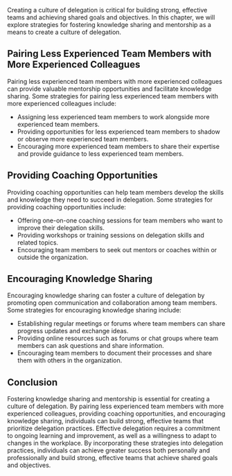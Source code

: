
Creating a culture of delegation is critical for building strong, effective teams and achieving shared goals and objectives. In this chapter, we will explore strategies for fostering knowledge sharing and mentorship as a means to create a culture of delegation.

Pairing Less Experienced Team Members with More Experienced Colleagues
----------------------------------------------------------------------

Pairing less experienced team members with more experienced colleagues can provide valuable mentorship opportunities and facilitate knowledge sharing. Some strategies for pairing less experienced team members with more experienced colleagues include:

* Assigning less experienced team members to work alongside more experienced team members.
* Providing opportunities for less experienced team members to shadow or observe more experienced team members.
* Encouraging more experienced team members to share their expertise and provide guidance to less experienced team members.

Providing Coaching Opportunities
--------------------------------

Providing coaching opportunities can help team members develop the skills and knowledge they need to succeed in delegation. Some strategies for providing coaching opportunities include:

* Offering one-on-one coaching sessions for team members who want to improve their delegation skills.
* Providing workshops or training sessions on delegation skills and related topics.
* Encouraging team members to seek out mentors or coaches within or outside the organization.

Encouraging Knowledge Sharing
-----------------------------

Encouraging knowledge sharing can foster a culture of delegation by promoting open communication and collaboration among team members. Some strategies for encouraging knowledge sharing include:

* Establishing regular meetings or forums where team members can share progress updates and exchange ideas.
* Providing online resources such as forums or chat groups where team members can ask questions and share information.
* Encouraging team members to document their processes and share them with others in the organization.

Conclusion
----------

Fostering knowledge sharing and mentorship is essential for creating a culture of delegation. By pairing less experienced team members with more experienced colleagues, providing coaching opportunities, and encouraging knowledge sharing, individuals can build strong, effective teams that prioritize delegation practices. Effective delegation requires a commitment to ongoing learning and improvement, as well as a willingness to adapt to changes in the workplace. By incorporating these strategies into delegation practices, individuals can achieve greater success both personally and professionally and build strong, effective teams that achieve shared goals and objectives.

